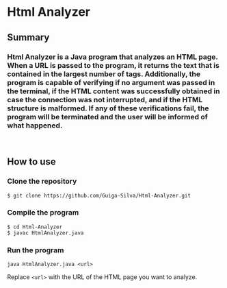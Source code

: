 # Html Analyzer

## Summary

### Html Analyzer is a Java program that analyzes an HTML page. When a URL is passed to the program, it returns the text that is contained in the largest number of tags. Additionally, the program is capable of verifying if no argument was passed in the terminal, if the HTML content was successfully obtained in case the connection was not interrupted, and if the HTML structure is malformed. If any of these verifications fail, the program will be terminated and the user will be informed of what happened.

<br>

## How to use

### Clone the repository
```
$ git clone https://github.com/Guiga-Silva/Html-Analyzer.git
```

### Compile the program
```
$ cd Html-Analyzer
$ javac HtmlAnalyzer.java
```

### Run the program
```
java HtmlAnalyzer.java <url>
```

Replace `<url>` with the URL of the HTML page you want to analyze.